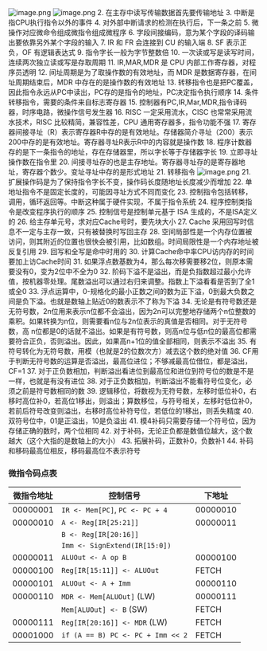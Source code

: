 ![image.png](https://s2.loli.net/2024/06/12/2Xmj4AR7oylzEIu.png)
![image.png](https://s2.loli.net/2024/06/12/z3Ny6DXf5ITxsdr.png)
2. 在主存中读写传输数据首先要传输地址
3. 中断是指CPU执行指令以外的事件
4. 对外部中断请求的检测在执行后，下一条之前
5. 微操作对应微命令组成微指令组成微程序
6. 字段间接编码，意为某个字段的译码输出要依靠另外某个字段的输入
7. IR 和 FR 会连接到 CU 的输入端
8. SF 表示正负，OF 有逻辑表达式
9. 指令字长一般为字节整数倍
10. 一次读或写是读写时间，连续两次独立读或写是存取周期
11. IR,MAR,MDR 是 CPU 内部工作寄存器，对程序员透明
12. 间址周期是为了取操作数的有效地址，而 MDR 是数据寄存器，在间址周期结束后，MDR 中存在的是操作数的有效地址
13. 转移指令也是把PC覆盖，因此指令永远从PC中读出，PC存的是指令的地址，PC决定指令执行顺序
14. 条件转移指令，需要的条件来自标志寄存器
15. 控制器有PC,IR,Mar,MDR,指令译码器，时序电路，微操作信号发生器
16. RISC 一定采用流水，CISC 也常常采用流水技术，RISC 比较精简，兼容性差，CPU 通用寄存器多，指令功能不强
17. 寄存器间接寻址（R）表示寄存器R中存的是有效地址。存储器简介寻址（200）表示200中存的是有效地址。寄存器寻址R表示R中的内容就是操作数
18. 程序计数器存的是下一条指令的地址，存在存储器里，所以字长等于存储器字长
19. 立即寻址操作数在指令里
20. 间接寻址存的也是主存地址。寄存器寻址存的是寄存器地址，寄存器个数少。变址寻址中存的是形式地址
21. 转移指令
![image.png](https://s2.loli.net/2024/06/12/3A5QKTj7usVmrnO.png)
21. 扩展操作码是为了保持指令字长不变，操作码长度随地址长度减少而增加
22. 单地址指令不是固定长度的，可能因寻址方式不同而变化
23. 控制指令包括转移，调用，循环返回等。中断这种属于硬件实现，不属于指令系统
24. 程序控制类指令是改变程序执行的顺序
25. 控制信号是控制单元基于 ISA 生成的，不是ISA定义的
26. 给主存单元号，求对应Cache号时，要先块大小
27. Cache 采用回写时信息不一定与主存一致，只有被替换时写回主存
28. 空间局部性是一个内存位置被访问，则其附近的位置也很快会被引用，比如数组。时间局限性是一个内存地址被反复引用
29. 回写和全写是命中时用的
30. 计算Cache命中率CPU访内存的时间要加上访Cache时间
31. 如果浮点数基数为4，那么每次移需要移2位，则原本需要没有0，变为2位中不全为0
32. 阶码下溢不是溢出，而是负指数超过最小允许值，按机器零处理。尾数溢出可以通过右归来调整。指数上下溢看看是否到了全1或全0
33. 浮点运算中，0-规格化的最小正数之间的数为正下溢，0到最大负数之间是负下溢。也就是数轴上贴近0的数表示不了称为下溢
34. 无论是有符号数还是无符号数，2n位用来表示n位都不会溢出，因为2n可以完整地存储两个n位整数的乘积。如果转换为n位，则需要看n位与2n位表示的真值是否相同。对于无符号数，高 n位都是0的话就不溢出。如果是有符号数，则高n位与低n位的最高位都需要符合正负，否则溢出。因此，如果高n+1位的值全部相同，则表示不溢出
35. 有符号转化为无符号数，用模（也就是2的位数次方）减去这个数的绝对值
36. CF用于判断无符号数的运算是否溢出，最高位进位；不够减最高位借位，都是溢出，CF=1
37. 对于正负数相加，判断溢出看进位到最高位和进位到符号位的数是不是一样，也就是有没有进位
38. 对于正负数相加，判断溢出不能看符号位变化，必须之前是符号数相同的数
39. 逻辑移位，将数视为无符号数，左移时低位补0，右移时高位补0，若高位1移出，则溢出；算数移位，与符号相关，左移时低位补0，若前后符号改变则溢出，右移时高位补符号位，若低位的1移出，则丢失精度
40. 双符号位中，01是正溢出，10是负溢出
41. 模4补码只需要存储一个符号位，因为存储正确的数时，两个位相同
42. 对于补码，无论正负都是数值位越大，这个数越大（这个大指的是数轴上的大小）
43. 拓展补码，正数补0，负数补1
44. 补码和移码最高位相反，移码最高位不表示符号
### 微指令码点表

| 微指令地址    | 控制信号                              | 下地址      |
| -------- | --------------------------------- | -------- |
| 00000001 | `IR <- Mem[PC]`, `PC <- PC + 4`   | 00000010 |
| 00000010 | `A <- Reg[IR[25:21]]`             | 00000011 |
|          | `B <- Reg[IR[20:16]]`             |          |
|          | `Imm <- SignExtend(IR[15:0])`     |          |
| 00000011 | `ALUOut <- A op B`                | 00000100 |
| 00000100 | `Reg[IR[15:11]] <- ALUOut`        | FETCH    |
| 00000101 | `ALUOut <- A + Imm`               | 00000110 |
| 00000110 | `MDR <- Mem[ALUOut]` (LW)         | 00000111 |
|          | `Mem[ALUOut] <- B` (SW)           | FETCH    |
| 00000111 | `Reg[IR[20:16]] <- MDR` (LW)      | FETCH    |
| 00001000 | `if (A == B) PC <- PC + Imm << 2` | FETCH    |